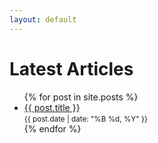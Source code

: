 ```yaml
---
layout: default
---
```


# Latest Articles

<ul>
  {% for post in site.posts %}
    <li>
      <a href="{{ post.url | relative_url }}">{{ post.title }}</a><br>
      <small>{{ post.date | date: "%B %d, %Y" }}</small>
    </li>
  {% endfor %}
</ul>
